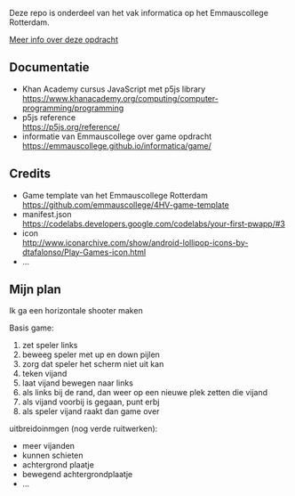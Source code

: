Deze repo is onderdeel van het vak informatica op het Emmauscollege Rotterdam.

[Meer info over deze opdracht](https://informatica.emmauscollege.nl/)

## Documentatie
- Khan Academy cursus JavaScript met p5js library <br>
https://www.khanacademy.org/computing/computer-programming/programming
- p5js reference <br>
https://p5js.org/reference/
- informatie van Emmauscollege over game opdracht <br>
https://emmauscollege.github.io/informatica/game/

## Credits
- Game template van het Emmauscollege Rotterdam <br>
        https://github.com/emmauscollege/4HV-game-template
- manifest.json <br>
        https://codelabs.developers.google.com/codelabs/your-first-pwapp/#3
- icon <br>
        http://www.iconarchive.com/show/android-lollipop-icons-by-dtafalonso/Play-Games-icon.html
- ...


## Mijn plan
Ik ga een horizontale shooter maken

Basis game:
1. zet speler links
2. beweeg speler met up en down pijlen
3. zorg dat speler het scherm niet uit kan
4. teken vijand
5. laat vijand bewegen naar links
6. als links bij de rand, dan weer op een nieuwe plek zetten die vijand
7. als vijand voorbij is gegaan, punt erbj
8. als speler vijand raakt dan game over

uitbreidoinmgen (nog verde ruitwerken):
- meer vijanden
- kunnen schieten
- achtergrond plaatje
- bewegend achtergrondplaatje
- ...